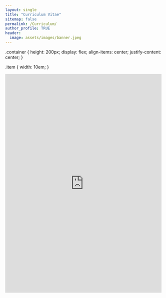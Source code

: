 ```yaml
---
layout: single
title: "Curriculum Vitae"
sitemap: false
permalink: /Curriculum/
author_profile: TRUE
header:
  image: assets/images/banner.jpeg
---
```

.container {
    height: 200px;
    display: flex;
    align-items: center;
    justify-content: center;
}

.item {
    width: 10em;
}
    
<div class="container">
    <div class="item">
    <embed src="https://luanmugarte.github.io/assets/download/Luan_Mugarte_CV.pdf" width="500" height="700" 
	 type="application/pdf">
	 
</div>

